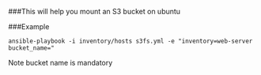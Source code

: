 ###This will help you mount an S3 bucket on ubuntu

###Example
```
ansible-playbook -i inventory/hosts s3fs.yml -e "inventory=web-server bucket_name="
```
Note bucket name is mandatory
